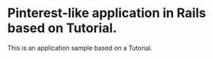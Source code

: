 # Pinterest-like application in Rails based on Tutorial.

This is an application sample based on a Tutorial.